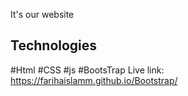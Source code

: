 It's our  website

## Technologies
#Html
#CSS
#js
#BootsTrap
Live link: https://farihaislamm.github.io/Bootstrap/